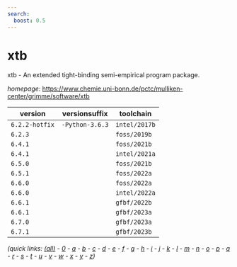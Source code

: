 ```yaml
---
search:
  boost: 0.5
---
```

# xtb

xtb - An extended tight-binding semi-empirical program package.

*homepage*: <https://www.chemie.uni-bonn.de/pctc/mulliken-center/grimme/software/xtb>

version | versionsuffix | toolchain
--------|---------------|----------
``6.2.2-hotfix`` | ``-Python-3.6.3`` | ``intel/2017b``
``6.2.3`` |  | ``foss/2019b``
``6.4.1`` |  | ``foss/2021b``
``6.4.1`` |  | ``intel/2021a``
``6.5.0`` |  | ``foss/2021b``
``6.5.1`` |  | ``foss/2022a``
``6.6.0`` |  | ``foss/2022a``
``6.6.0`` |  | ``intel/2022a``
``6.6.1`` |  | ``gfbf/2022b``
``6.6.1`` |  | ``gfbf/2023a``
``6.7.0`` |  | ``gfbf/2023a``
``6.7.1`` |  | ``gfbf/2023b``


*(quick links: [(all)](../index.md) - [0](../0/index.md) - [a](../a/index.md) - [b](../b/index.md) - [c](../c/index.md) - [d](../d/index.md) - [e](../e/index.md) - [f](../f/index.md) - [g](../g/index.md) - [h](../h/index.md) - [i](../i/index.md) - [j](../j/index.md) - [k](../k/index.md) - [l](../l/index.md) - [m](../m/index.md) - [n](../n/index.md) - [o](../o/index.md) - [p](../p/index.md) - [q](../q/index.md) - [r](../r/index.md) - [s](../s/index.md) - [t](../t/index.md) - [u](../u/index.md) - [v](../v/index.md) - [w](../w/index.md) - [x](../x/index.md) - [y](../y/index.md) - [z](../z/index.md))*

